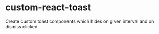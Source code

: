 # custom-react-toast
Create custom toast components which hides on given interval and on dismiss clicked
